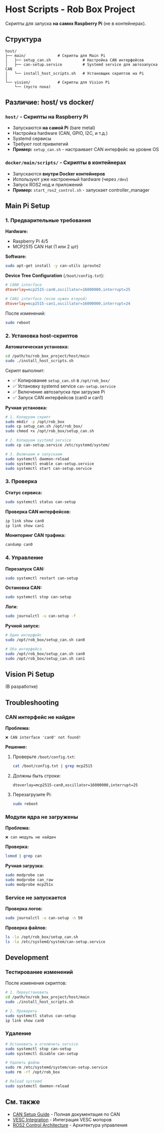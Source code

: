 # Host Scripts - Rob Box Project

Скрипты для запуска **на самих Raspberry Pi** (не в контейнерах).

## Структура

```
host/
├── main/              # Скрипты для Main Pi
│   ├── setup_can.sh              # Настройка CAN интерфейсов
│   ├── can-setup.service         # Systemd service для автозапуска CAN
│   └── install_host_scripts.sh   # Установщик скриптов на Pi
│
└── vision/            # Скрипты для Vision Pi
    └── (пусто пока)
```

## Различие: host/ vs docker/

### `host/` - Скрипты на Raspberry Pi
- Запускаются **на самой Pi** (bare metal)
- Настройка hardware (CAN, GPIO, I2C, и т.д.)
- Systemd сервисы
- Требуют root привилегий
- **Пример:** `setup_can.sh` - настраивает CAN интерфейс на уровне OS

### `docker/main/scripts/` - Скрипты в контейнерах
- Запускаются **внутри Docker контейнеров**
- Используют уже настроенный hardware (через `/dev`)
- Запуск ROS2 нод и приложений
- **Пример:** `start_ros2_control.sh` - запускает controller_manager

## Main Pi Setup

### 1. Предварительные требования

**Hardware:**
- Raspberry Pi 4/5
- MCP2515 CAN Hat (1 или 2 шт)

**Software:**
```bash
sudo apt-get install -y can-utils iproute2
```

**Device Tree Configuration** (`/boot/config.txt`):
```ini
# CAN0 interface
dtoverlay=mcp2515-can0,oscillator=16000000,interrupt=25

# CAN1 interface (если нужен второй)
dtoverlay=mcp2515-can1,oscillator=16000000,interrupt=24
```

После изменений:
```bash
sudo reboot
```

### 2. Установка host-скриптов

**Автоматическая установка:**
```bash
cd /path/to/rob_box_project/host/main
sudo ./install_host_scripts.sh
```

Скрипт выполнит:
- ✅ Копирование `setup_can.sh` в `/opt/rob_box/`
- ✅ Установку systemd service `can-setup.service`
- ✅ Включение автозапуска при загрузке Pi
- ✅ Запуск CAN интерфейсов (can0 и can1)

**Ручная установка:**
```bash
# 1. Копируем скрипт
sudo mkdir -p /opt/rob_box
sudo cp setup_can.sh /opt/rob_box/
sudo chmod +x /opt/rob_box/setup_can.sh

# 2. Копируем systemd service
sudo cp can-setup.service /etc/systemd/system/

# 3. Включаем и запускаем
sudo systemctl daemon-reload
sudo systemctl enable can-setup.service
sudo systemctl start can-setup.service
```

### 3. Проверка

**Статус сервиса:**
```bash
sudo systemctl status can-setup
```

**Проверка CAN интерфейсов:**
```bash
ip link show can0
ip link show can1
```

**Мониторинг CAN трафика:**
```bash
candump can0
```

### 4. Управление

**Перезапуск CAN:**
```bash
sudo systemctl restart can-setup
```

**Остановка CAN:**
```bash
sudo systemctl stop can-setup
```

**Логи:**
```bash
sudo journalctl -u can-setup -f
```

**Ручной запуск:**
```bash
# Один интерфейс
sudo /opt/rob_box/setup_can.sh can0

# Оба интерфейса
sudo /opt/rob_box/setup_can.sh can0
sudo /opt/rob_box/setup_can.sh can1
```

## Vision Pi Setup

(В разработке)

## Troubleshooting

### CAN интерфейс не найден

**Проблема:**
```
❌ CAN interface 'can0' not found!
```

**Решение:**
1. Проверьте `/boot/config.txt`:
   ```bash
   cat /boot/config.txt | grep mcp2515
   ```
2. Должны быть строки:
   ```
   dtoverlay=mcp2515-can0,oscillator=16000000,interrupt=25
   ```
3. Перезагрузите Pi:
   ```bash
   sudo reboot
   ```

### Модули ядра не загружены

**Проблема:**
```
❌ can модуль не найден
```

**Проверка:**
```bash
lsmod | grep can
```

**Ручная загрузка:**
```bash
sudo modprobe can
sudo modprobe can_raw
sudo modprobe mcp251x
```

### Service не запускается

**Проверка логов:**
```bash
sudo journalctl -u can-setup -n 50
```

**Проверка файлов:**
```bash
ls -la /opt/rob_box/setup_can.sh
ls -la /etc/systemd/system/can-setup.service
```

## Development

### Тестирование изменений

После изменения скриптов:

```bash
# 1. Переустановить
cd /path/to/rob_box_project/host/main
sudo ./install_host_scripts.sh

# 2. Проверить
sudo systemctl status can-setup
ip link show can0
```

### Удаление

```bash
# Остановить и отключить service
sudo systemctl stop can-setup
sudo systemctl disable can-setup

# Удалить файлы
sudo rm /etc/systemd/system/can-setup.service
sudo rm -rf /opt/rob_box

# Reload systemd
sudo systemctl daemon-reload
```

## См. также

- [CAN Setup Guide](../../docs/guides/CAN_SETUP.md) - Полная документация по CAN
- [VESC Integration](../../docs/reference/VESC_INTEGRATION.md) - Интеграция VESC моторов
- [ROS2 Control Architecture](../../docs/reference/ROS2_CONTROL_ARCHITECTURE.md) - Архитектура управления
